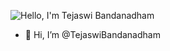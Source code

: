 ![Hello, I'm Tejaswi Bandanadham](https://your-gif-url.com/animated-text.gif)


- 👋 Hi, I’m @TejaswiBandanadham

